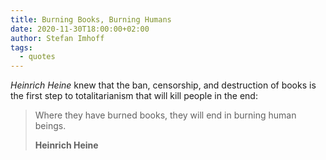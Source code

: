 ```yaml
---
title: Burning Books, Burning Humans
date: 2020-11-30T18:00:00+02:00
author: Stefan Imhoff
tags:
  - quotes
---
```


_Heinrich Heine_ knew that the ban, censorship, and destruction of books is the first step to totalitarianism that will kill people in the end:

> Where they have burned books, they will end in burning human beings.
>
> **Heinrich Heine**
